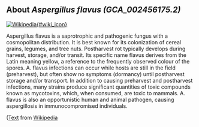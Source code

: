 
About *Aspergillus flavus (GCA\_002456175.2)* 
--------------------------------------------------------------

[![Wikipedia](/img/wikipedia_logo_v2_en.png){#wiki_icon}](http://en.wikipedia.org/wiki/Aspergillus_flavus)


Aspergillus flavus is a saprotrophic and pathogenic fungus with a cosmopolitan
distribution. It is best known for its colonization of cereal grains, legumes,
and tree nuts. Postharvest rot typically develops during harvest, storage,
and/or transit. Its specific name flavus derives from the Latin meaning yellow,
a reference to the frequently observed colour of the spores. A. flavus
infections can occur while hosts are still in the field (preharvest), but often
show no symptoms (dormancy) until postharvest storage and/or transport. In
addition to causing preharvest and postharvest infections, many strains produce
significant quantities of toxic compounds known as mycotoxins, which, when
consumed, are toxic to mammals. A. flavus is also an opportunistic human and
animal pathogen, causing aspergillosis in immunocompromised individuals.

([Text](http://en.wikipedia.org/wiki/Aspergillus_flavus) from [Wikipedia](http://en.wikipedia.org/) 

